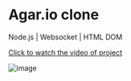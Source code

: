 # Agar.io clone

Node.js | Websocket | HTML DOM

<a href="https://www.youtube.com/watch?v=-eT21mvYnGs" target="_blank" >Click to watch the video of project</a>


![image](https://user-images.githubusercontent.com/74135564/144763270-8865521c-1d67-4d4a-ad65-4d85a9163c8a.png)


